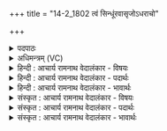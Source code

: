 +++
title = "14-2_1802 त्वं सिन्धूंरवासृजोऽधराचो"

+++
<details><summary>पदपाठः</summary>

त्व꣢म्। सि꣡न्धू꣢꣯न्। अ꣡व꣢꣯। अ꣡सृजः। अधरा꣡चः꣢। अ꣡ह꣢꣯न्। अ꣡हि꣢꣯म्। अ꣣शत्रुः꣢। अ꣣। शत्रुः꣢। इ꣣न्द्रः। जज्ञिषे। वि꣡श्व꣢꣯म्। पु꣣ष्यसि। वा꣡र्य꣢꣯म्। तम्। त्वा꣣। प꣡रि꣢꣯। स्व꣣जामहे। न꣡भ꣢꣯न्ताम्। अ꣣न्यके꣡षा꣢म्। अ꣣न्। यके꣡षा꣢म्। ज्या꣡काः꣢। अ꣡धि꣢꣯। ध꣡न्व꣢꣯सु। १८०२।
</details>

<details><summary>अधिमन्त्रम् (VC)</summary>

- इन्द्रः
- सुदासः पैजवनः
- शक्वरी
- धैवतः
</details>

<details><summary>हिन्दी : आचार्य रामनाथ वेदालंकार - विषयः</summary>

अगले मन्त्र में परमात्मा का शत्रु-रहित होना वर्णित है।
</details>

<details><summary>हिन्दी : आचार्य रामनाथ वेदालंकार - पदार्थः</summary>

पदार्थान्वयभाषाः -  हे(इन्द्र)जगदीश्वर ! (त्वम्) आप (अहिम्) आनन्द-वर्षा में बाधक विघ्न-समूह को (अहन्) नष्ट करते हो और फिर (सिन्धून्) आनन्द के प्रवाहों को (अधराचः) जीवात्मा के अभिमुख करके (अवासृजः) छोड़ देते हो। आप (अशत्रुः) शत्रु-रहित (जज्ञिषे) हो। आप (विश्वम्) सब (वार्यम्) वरणीय उपासक-समाज को (पुष्यसि) पुष्टि देते हो। (तं त्वा) उन आपका,हम (परिष्वजामहे) आलिङ्गन करते हैं। ऐसा करो,जिससे (अन्येषाम्) शत्रुओं की (धन्वसु अधि) धनुषों पर चढ़ायी हुई (ज्याकाः) डोरियाँ (नभन्ताम्) टूट जाएँ ॥२॥
</details>

<details><summary>हिन्दी : आचार्य रामनाथ वेदालंकार - भावार्थः</summary>

भावार्थभाषाः -  जैसे सूर्य वर्षा की रुकावट को नष्ट करके बादलों से जल-धाराएँ छोड़कर सब प्राणियों और ओषधि आदि को पुष्टि देता है,अथवा जैसे कोई सेनापति ऐश्वर्य-प्रतिबन्धक शत्रु को मार कर राष्ट्र में ऐश्वर्य की धाराएँ प्रवाहित करके प्रजा को पोषण देता है,वैसे ही जगदीश्वर आनन्द के प्रतिबन्धक विघ्नों को दूर करके उपासक के अन्तरात्मा में आनन्द की धाराएँ बहाकर उसे परिपुष्ट करता है ॥२॥
</details>

<details><summary>संस्कृत : आचार्य रामनाथ वेदालंकार - विषयः</summary>

अथ परमात्मनो निःसपत्नत्वं वर्ण्यते।
</details>

<details><summary>संस्कृत : आचार्य रामनाथ वेदालंकार - पदार्थः</summary>

पदार्थान्वयभाषाः -  हे (इन्द्र) जगदीश्वर ! (त्वम् अहिम्) आनन्दवृष्टिबाधकं विघ्नसमूहम् (अहन्) हंसि,ततश्च (सिन्धून्) आनन्दप्रवाहान् (अधराचः) अधरं जीवात्मानं प्रति गमनशीलान् कृत्वा (अवासृजः) अवसृजसि विमुञ्चसि। त्वम् (अशत्रुः) निःसपत्नः (जज्ञिषे) जातोऽसि। त्वम् (विश्वम्) सर्वम् (वार्यम्) वरणीयम् उपासकजनम् (पुष्यसि) पुष्णासि। (तं त्वा) तादृशं त्वाम्,वयम् (परिष्वजामहे) आश्लिष्यामः। तथा कुरु येन (अन्यकेषाम्) शत्रूणाम् (धन्वसु अधि) धनुःषु अधिरोपिताः (ज्याकाः) प्रत्यञ्चाः (नभन्ताम्) त्रुट्यन्ताम् ॥२॥
</details>

<details><summary>संस्कृत : आचार्य रामनाथ वेदालंकार - भावार्थः</summary>

भावार्थभाषाः -  यथा सूर्यो वृष्टिप्रतिबन्धकं हत्वा मेघेभ्यो वारिधारा विमुच्य सर्वं प्राणिजातमोषध्यादिकं च पुष्णाति,यथा वा कश्चित् सेनापतिरैश्वर्यप्रतिबन्धकं शत्रुं हत्वा राष्ट्रे ऐश्वर्यधाराः प्रवाह्य प्रजां पुष्णाति तथैव जगदीश्वर आनन्दप्रतिबन्धकं विघ्नसमूहं विहत्योपासकस्यान्तरात्ममानन्दधाराप्रवाहेण तं परिपोषयति ॥२॥
</details>